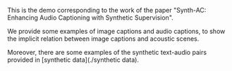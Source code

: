 This is the demo corresponding to the work of the paper "Synth-AC: Enhancing Audio Captioning with Synthetic Supervision".

We provide some examples of image captions and audio captions, to show the implicit relation between image captions and acoustic scenes.

Moreover, there are some examples of the synthetic text-audio pairs provided in [synthetic data](./synthetic data).  
